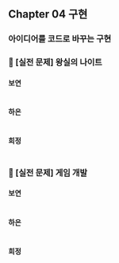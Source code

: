 ## Chapter 04 구현
### 아이디어를 코드로 바꾸는 구현
### 📌 [실전 문제] 왕실의 나이트
#### 보연
```javascript

```
#### 하은
```javascript

```
#### 희정
```javascript

```

### 📌 [실전 문제] 게임 개발
#### 보연
```javascript

```
#### 하은
```javascript

```
#### 희정
```javascript

```
